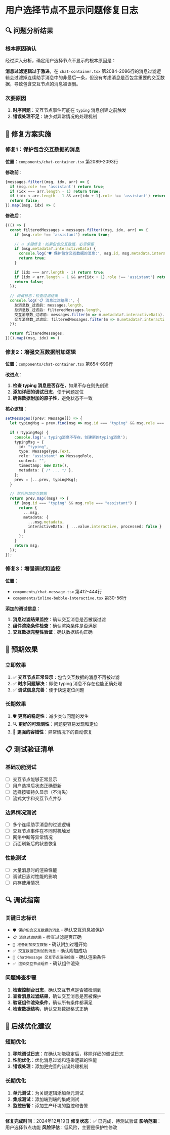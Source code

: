 # 用户选择节点不显示问题修复日志

## 🔍 问题分析结果

### 根本原因确认
经过深入分析，确定用户选择节点不显示的根本原因是：

**消息过滤逻辑过于激进**，在 `chat-container.tsx` 第2084-2096行的消息过滤逻辑会过滤掉连续助手消息中的非最后一条，但没有考虑消息是否包含重要的交互数据，导致包含交互节点的消息被误删。

### 次要原因
1. **时序问题**：交互节点事件可能在 `typing` 消息创建之前触发
2. **错误处理不足**：缺少对异常情况的处理机制

## 🔧 修复方案实施

### 修复1：保护包含交互数据的消息
**位置**：`components/chat-container.tsx` 第2089-2093行

**修改前**：
```typescript
{messages.filter((msg, idx, arr) => {
  if (msg.role !== 'assistant') return true;
  if (idx === arr.length - 1) return true;
  if (idx < arr.length - 1 && arr[idx + 1].role !== 'assistant') return true;
  return false;
}).map((msg, idx) => (
```

**修改后**：
```typescript
{(() => {
  const filteredMessages = messages.filter((msg, idx, arr) => {
    if (msg.role !== 'assistant') return true;
    
    // 🔥 关键修复：如果包含交互数据，必须保留
    if (msg.metadata?.interactiveData) {
      console.log('🛡️ 保护包含交互数据的消息:', msg.id, msg.metadata.interactiveData);
      return true;
    }
    
    if (idx === arr.length - 1) return true;
    if (idx < arr.length - 1 && arr[idx + 1].role !== 'assistant') return true;
    return false;
  });
  
  // 调试日志：检查过滤结果
  console.log('📋 消息过滤结果:', {
    总消息数_过滤前: messages.length,
    总消息数_过滤后: filteredMessages.length,
    交互消息数_过滤前: messages.filter(m => m.metadata?.interactiveData).length,
    交互消息数_过滤后: filteredMessages.filter(m => m.metadata?.interactiveData).length
  });
  
  return filteredMessages;
})().map((msg, idx) => (
```

### 修复2：增强交互数据附加逻辑
**位置**：`components/chat-container.tsx` 第654-699行

**改进点**：
1. **检查 typing 消息是否存在**，如果不存在则先创建
2. **添加详细的调试日志**，便于问题定位
3. **确保数据附加的原子性**，避免状态不一致

**核心逻辑**：
```typescript
setMessages((prev: Message[]) => {
  let typingMsg = prev.find(msg => msg.id === "typing" && msg.role === "assistant");
  
  if (!typingMsg) {
    console.log('⚠️ typing消息不存在，创建新的typing消息');
    typingMsg = {
      id: "typing",
      type: MessageType.Text,
      role: "assistant" as MessageRole,
      content: "",
      timestamp: new Date(),
      metadata: { /* ... */ },
    };
    prev = [...prev, typingMsg];
  }
  
  // 然后附加交互数据
  return prev.map((msg) => {
    if (msg.id === "typing" && msg.role === "assistant") {
      return {
        ...msg,
        metadata: {
          ...msg.metadata,
          interactiveData: { ...value.interactive, processed: false }
        }
      };
    }
    return msg;
  });
});
```

### 修复3：增强调试和监控
**位置**：
- `components/chat-message.tsx` 第412-444行
- `components/inline-bubble-interactive.tsx` 第30-56行

**添加的调试信息**：
1. **消息过滤结果监控**：确认交互消息是否被误过滤
2. **组件渲染条件检查**：确认渲染条件是否满足
3. **交互数据完整性验证**：确认数据结构正确

## 🎯 预期效果

### 立即效果
1. ✅ **交互节点正常显示**：包含交互数据的消息不再被过滤
2. ✅ **时序问题解决**：即使 typing 消息不存在也能正确处理
3. ✅ **调试信息完善**：便于快速定位问题

### 长期效果
1. 🛡️ **更高的稳定性**：减少类似问题的发生
2. 🔍 **更好的可观测性**：问题更容易发现和定位
3. 🚀 **更强的容错性**：异常情况下的自动恢复

## 📋 测试验证清单

### 基础功能测试
- [ ] 交互节点能够正常显示
- [ ] 用户选择后状态正确更新
- [ ] 选择按钮持久显示（不消失）
- [ ] 流式文字和交互节点并存

### 边界情况测试
- [ ] 多个连续助手消息的过滤逻辑
- [ ] 交互节点事件在不同时机触发
- [ ] 网络中断等异常情况
- [ ] 页面刷新后的状态恢复

### 性能测试
- [ ] 大量消息时的渲染性能
- [ ] 调试日志对性能的影响
- [ ] 内存使用情况

## 🔍 调试指南

### 关键日志标识
- `🛡️ 保护包含交互数据的消息` - 确认交互消息被保护
- `📋 消息过滤结果` - 检查过滤是否正确
- `🔄 准备附加交互数据` - 确认附加过程开始
- `✅ 交互数据已附加到消息` - 确认附加成功
- `🎨 ChatMessage 交互节点渲染检查` - 确认渲染条件
- `✅ 渲染交互节点组件` - 确认组件渲染

### 问题排查步骤
1. **检查控制台日志**，确认交互节点是否被检测到
2. **查看消息过滤结果**，确认交互消息是否被保护
3. **验证组件渲染条件**，确认所有条件都满足
4. **检查数据结构**，确认交互数据格式正确

## 📝 后续优化建议

### 短期优化
1. **移除调试日志**：在确认功能稳定后，移除详细的调试日志
2. **性能优化**：优化消息过滤和渲染逻辑的性能
3. **错误处理**：添加更完善的错误处理机制

### 长期优化
1. **单元测试**：为关键逻辑添加单元测试
2. **集成测试**：添加端到端的集成测试
3. **监控告警**：添加生产环境的监控和告警

---

**修复完成时间**：2024年12月19日
**修复状态**：✅ 已完成，待测试验证
**影响范围**：用户选择节点功能
**风险评估**：低风险，主要是保护性修改
